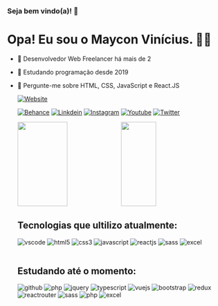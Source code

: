 ### Seja bem vindo(a)! 🤝
# Opa! Eu sou o Maycon Vinícius. 👨‍💻

- 🔭 Desenvolvedor Web Freelancer há mais de 2
- 🌱 Estudando programação desde 2019
- 💬 Pergunte-me sobre HTML, CSS, JavaScript e React.JS

    [![Website](https://img.shields.io/website?label=mayconviniciusdev.com&style=for-the-badge&up_color=0e7178&up&up_message=Clique&url=https://mayconviniciusdev.com/)](https://mayconviniciusdev.com/)

    [![Behance](https://img.shields.io/badge/-Behance-004369?style=for-the-badge&logo=behance&logoColor=white)](https://www.behance.net/mayconviniciusdev)
    [![Linkdein](https://img.shields.io/badge/LinkedIn-0e7178?style=for-the-badge&logo=linkedin&logoColor=white)](https://www.linkedin.com/in/mayconviniciusdev/)
    [![Instagram](https://img.shields.io/badge/Instagram-004369?style=for-the-badge&logo=instagram&logoColor=white)](https://www.instagram.com/mayconviniciusdev)
    [![Youtube](https://img.shields.io/badge/YouTube-0e7178?style=for-the-badge&logo=youtube&logoColor=white)](https://www.youtube.com/@mayconviniciusdev)
    [![Twitter](https://img.shields.io/badge/Twitter-004369?style=for-the-badge&logo=twitter&logoColor=white)](https://twitter.com/maycondeveloper)

    <div >
    <img width="49%" height="195px" src="https://github-readme-stats.vercel.app/api?username=mayconviniciusdev&title_color=0e7178&hide_border=true&icon_color=0e7178&text_color=004369&theme=transparent&show_icons=true"/>
    <img width="41%" height="195px" src="https://github-readme-stats.vercel.app/api/top-langs/?username=mayconviniciusdev&hide_border=true&title_color=0e7178&text_color=0e7178&theme=transparent"/>
    </div>

    ## Tecnologias que ultilizo atualmente:
    <div style="display: inline_block">
    <img  alt="vscode" src="https://img.shields.io/badge/Visual_Studio_Code-0e7178?style=for-the-badge&logo=visual%20studio%20code&logoColor=white"/>
    <img  alt="html5" src="https://img.shields.io/badge/HTML5-004369?style=for-the-badge&logo=html5&logoColor=white"/>
    <img  alt="css3" src="https://img.shields.io/badge/CSS3-0e7178?style=for-the-badge&logo=css3&logoColor=white"/>
    <img  alt="javascript" src="https://img.shields.io/badge/JavaScript-004369?style=for-the-badge&logo=javascript&logoColor=black"/>
    <img  alt="reactjs" src="https://img.shields.io/badge/React-0e7178?style=for-the-badge&logo=react&logoColor=61DAFB">
    <img  alt="sass" src="https://img.shields.io/badge/Sass-004369?style=for-the-badge&logo=sass&logoColor=white"/>
    <img alt="excel" src="https://img.shields.io/badge/Microsoft_Excel-0e7178?style=for-the-badge&logo=microsoft-excel&logoColor=white"/>
    </div>
    </br>
    
    ## Estudando até o momento:
    <div style="display: inline_block">
    <img alt="github" src="https://img.shields.io/badge/GitHub-004369?style=for-the-badge&logo=github&logoColor=white"/>
    <img  alt="php" src="https://img.shields.io/badge/PHP-0e7178?style=for-the-badge&logo=php&logoColor=white"/>
    <img  alt="jquery" src="https://img.shields.io/badge/jQuery-004369?style=for-the-badge&logo=jquery&logoColor=white">
    <img  alt="typescript" src="https://img.shields.io/badge/TypeScript-0e7178?style=for-the-badge&logo=typescript&logoColor=white"/>
    <img  alt="vuejs" src="https://img.shields.io/badge/Vue.js-004369?style=for-the-badge&logo=vue.js&logoColor=4FC08D"/>
    <img  alt="bootstrap" src="https://img.shields.io/badge/Bootstrap-0e7178?style=for-the-badge&logo=bootstrap&logoColor=white"/>
    <img  alt="redux" src="https://img.shields.io/badge/Redux-004369?style=for-the-badge&logo=redux&logoColor=white">
    <img  alt="reactrouter" src="https://img.shields.io/badge/React_Router-0e7178?style=for-the-badge&logo=react-router&logoColor=white">
    <img  alt="sass" src="https://img.shields.io/badge/Sass-004369?style=for-the-badge&logo=sass&logoColor=white"/>
    <img  alt="php" src="https://img.shields.io/badge/PHP-0e7178?style=for-the-badge&logo=php&logoColor=white"/>
    <img alt="excel" src="https://img.shields.io/badge/Microsoft_Excel-004369?style=for-the-badge&logo=microsoft-excel&logoColor=white"/>
    </div>

